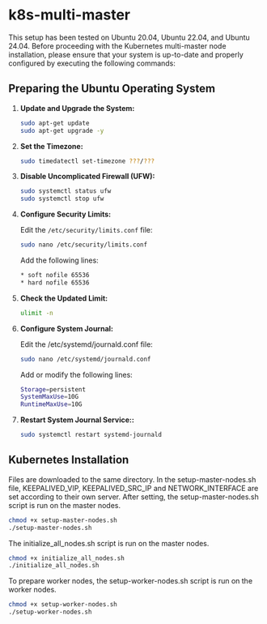 # k8s-multi-master

This setup has been tested on Ubuntu 20.04, Ubuntu 22.04, and Ubuntu 24.04. Before proceeding with the Kubernetes multi-master node installation, please ensure that your system is up-to-date and properly configured by executing the following commands:

## Preparing the Ubuntu Operating System

1. **Update and Upgrade the System:**
   ```bash
   sudo apt-get update
   sudo apt-get upgrade -y

2. **Set the Timezone:**
    ```bash
    sudo timedatectl set-timezone ???/???

3. **Disable Uncomplicated Firewall (UFW):**
   ```bash
   sudo systemctl status ufw
   sudo systemctl stop ufw
   
4. **Configure Security Limits:**

    Edit the `/etc/security/limits.conf` file:
    ```bash
    sudo nano /etc/security/limits.conf
    ```
    Add the following lines:
    ```bash
    * soft nofile 65536
    * hard nofile 65536
    ```
   
5. **Check the Updated Limit:**
   ```bash
   ulimit -n

6. **Configure System Journal:**

   Edit the /etc/systemd/journald.conf file:
   ```bash
   sudo nano /etc/systemd/journald.conf
   ```
   Add or modify the following lines:
   ```bash
   Storage=persistent
   SystemMaxUse=10G
   RuntimeMaxUse=10G
   ```
7. **Restart System Journal Service::**
   ```bash
   sudo systemctl restart systemd-journald
   ```

## Kubernetes Installation

Files are downloaded to the same directory. In the setup-master-nodes.sh file, KEEPALIVED_VIP, KEEPALIVED_SRC_IP and NETWORK_INTERFACE are set according to their own server. After setting, the setup-master-nodes.sh script is run on the master nodes.
```bash
chmod +x setup-master-nodes.sh
./setup-master-nodes.sh
```

The initialize_all_nodes.sh script is run on the master nodes.
```bash
chmod +x initialize_all_nodes.sh
./initialize_all_nodes.sh
```

To prepare worker nodes, the setup-worker-nodes.sh script is run on the worker nodes.
```bash
chmod +x setup-worker-nodes.sh
./setup-worker-nodes.sh
```

